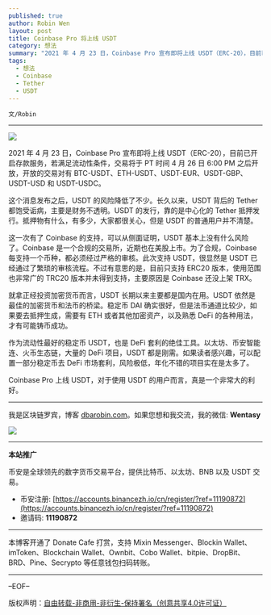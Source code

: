 ```yaml
---
published: true
author: Robin Wen
layout: post
title: Coinbase Pro 将上线 USDT
category: 想法
summary: "2021 年 4 月 23 日，Coinbase Pro 宣布即将上线 USDT（ERC-20），目前已开启存款服务，若满足流动性条件，交易将于 PT 时间 4 月 26 日 6:00 PM 之后开放，开放的交易对有 BTC-USDT、ETH-USDT、USDT-EUR、USDT-GBP、USDT-USD 和 USDT-USDC。作为流动性最好的稳定币 USDT，也是 DeFi 套利的绝佳工具。以太坊、币安智能连、火币生态链，大量的 DeFi 项目，USDT 都是刚需。如果读者感兴趣，可以配置一部分稳定币去 DeFi 市场套利，风险极低，年化不错的项目实在是太多了。Coinbase Pro 上线 USDT，对于使用 USDT 的用户而言，真是一个非常大的利好。"
tags:
  - 想法
  - Coinbase
  - Tether
  - USDT
---
```


`文/Robin`

***

![](https://cdn.dbarobin.com/e3jqaqh.png)

2021 年 4 月 23 日，Coinbase Pro 宣布即将上线 USDT（ERC-20），目前已开启存款服务，若满足流动性条件，交易将于 PT 时间 4 月 26 日 6:00 PM 之后开放，开放的交易对有 BTC-USDT、ETH-USDT、USDT-EUR、USDT-GBP、USDT-USD 和 USDT-USDC。

这个消息发布之后，USDT 的风险降低了不少。长久以来，USDT 背后的 Tether 都饱受诟病，主要是财务不透明。USDT 的发行，靠的是中心化的 Tether 抵押发行。抵押物有什么，有多少，大家都很关心，但是 USDT 的普通用户并不清楚。

这一次有了 Coinbase 的支持，可以从侧面证明，USDT 基本上没有什么风险了。Coinbase 是一个合规的交易所，近期也在美股上市。为了合规，Coinbase 每支持一个币种，都必须经过严格的审核。此次支持 USDT，很显然是 USDT 已经通过了繁琐的审核流程。不过有意思的是，目前只支持 ERC20 版本，使用范围也非常广的 TRC20 版本并未得到支持，主要原因是 Coinbase 还没上架 TRX。

就拿正经投资加密货币而言，USDT 长期以来主要都是国内在用。USDT 依然是最佳的加密货币和法币的桥梁。稳定币 DAI 确实很好，但是法币通道比较少，如果要去抵押生成，需要有 ETH 或者其他加密资产，以及熟悉 DeFi 的各种用法，才有可能铸币成功。

作为流动性最好的稳定币 USDT，也是 DeFi 套利的绝佳工具。以太坊、币安智能连、火币生态链，大量的 DeFi 项目，USDT 都是刚需。如果读者感兴趣，可以配置一部分稳定币去 DeFi 市场套利，风险极低，年化不错的项目实在是太多了。

Coinbase Pro 上线 USDT，对于使用 USDT 的用户而言，真是一个非常大的利好。

***

我是区块链罗宾，博客 [dbarobin.com](https://dbarobin.com/)。如果您想和我交流，我的微信: **Wentasy**

![](https://cdn.dbarobin.com/v4yywe2.png)

***

**本站推广**

币安是全球领先的数字货币交易平台，提供比特币、以太坊、BNB 以及 USDT 交易。

* 币安注册: [https://accounts.binancezh.io/cn/register/?ref=11190872](https://accounts.binancezh.io/cn/register/?ref=11190872)
* 邀请码: **11190872**

***

本博客开通了 Donate Cafe 打赏，支持 Mixin Messenger、Blockin Wallet、imToken、Blockchain Wallet、Ownbit、Cobo Wallet、bitpie、DropBit、BRD、Pine、Secrypto 等任意钱包扫码转账。

<center>
    <div class="--donate-button"
         data-button-id="f8b9df0d-af9a-460d-8258-d3f435445075"
    ></div>
</center>

***

–EOF–

版权声明：[自由转载-非商用-非衍生-保持署名（创意共享4.0许可证）](http://creativecommons.org/licenses/by-nc-nd/4.0/deed.zh)